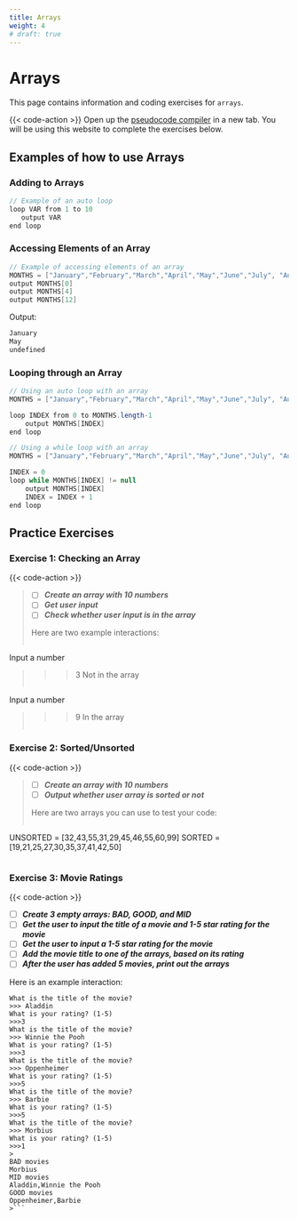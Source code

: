 ```yaml
---
title: Arrays
weight: 4
# draft: true
---
```

# Arrays

This page contains information and coding exercises for `arrays`.

{{< code-action >}} Open up the [pseudocode compiler](http://ibcomp.fis.edu/pseudocode/pcode.html) in a new tab. You will be using this website to complete the exercises below.


## Examples of how to use Arrays

### Adding to Arrays
```java
// Example of an auto loop
loop VAR from 1 to 10
   output VAR
end loop
```


### Accessing Elements of an Array
```java
// Example of accessing elements of an array
MONTHS = ["January","February","March","April","May","June","July", "August", "September","October","November","December"]
output MONTHS[0]
output MONTHS[4]
output MONTHS[12]
```

Output:

```java
January
May
undefined
```
### Looping through an Array

```java
// Using an auto loop with an array
MONTHS = ["January","February","March","April","May","June","July", "August", "September","October","November","December"]

loop INDEX from 0 to MONTHS.length-1
    output MONTHS[INDEX]
end loop
```

```java
// Using a while loop with an array
MONTHS = ["January","February","March","April","May","June","July", "August", "September","October","November","December"]

INDEX = 0
loop while MONTHS[INDEX] != null
    output MONTHS[INDEX]
    INDEX = INDEX + 1
end loop
```

## Practice Exercises


### Exercise 1: Checking an Array

{{< code-action >}}
>  - [ ] ***Create an array with 10 numbers***
>  - [ ] ***Get user input***
>  - [ ] ***Check whether user input is in the array***  
>
>Here are two example interactions:
>```
Input a number
>>> 3
Not in the array
>```
>
>```
Input a number
>>> 9
In the array
>```

### Exercise 2: Sorted/Unsorted

{{< code-action >}}
>  - [ ] ***Create an array with 10 numbers***
>  - [ ] ***Output whether user array is sorted or not***  
>
>Here are two arrays you can use to test your code:
>```
UNSORTED = [32,43,55,31,29,45,46,55,60,99]
SORTED = [19,21,25,27,30,35,37,41,42,50]
>```

### Exercise 3: Movie Ratings

{{< code-action >}}
  - [ ] ***Create 3 empty arrays: BAD, GOOD, and MID***
  - [ ] ***Get the user to input the title of a movie and 1-5 star rating for the movie***
  - [ ] ***Get the user to input a 1-5 star rating for the movie***
  - [ ] ***Add the movie title to one of the arrays, based on its rating***  
  - [ ] ***After the user has added 5 movies, print out the arrays***

Here is an example interaction:
```shell
What is the title of the movie?
>>> Aladdin
What is your rating? (1-5)
>>>3
What is the title of the movie?
>>> Winnie the Pooh
What is your rating? (1-5)
>>>3
What is the title of the movie?
>>> Oppenheimer
What is your rating? (1-5)
>>>5
What is the title of the movie?
>>> Barbie
What is your rating? (1-5)
>>>5
What is the title of the movie?
>>> Morbius
What is your rating? (1-5)
>>>1
>
BAD movies 
Morbius
MID movies
Aladdin,Winnie the Pooh
GOOD movies
Oppenheimer,Barbie
>```